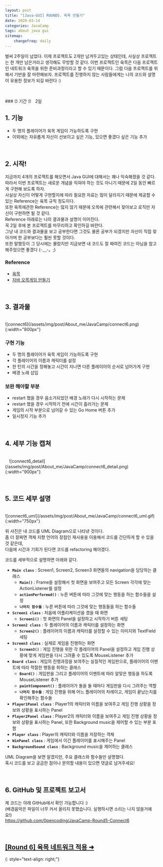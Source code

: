 ```yaml
---
layout: post
title: "[Java-GUI] ROUND5. 육목 만들기"
date: 2020-03-14
categories: JavaCamp
tags: about java gui
sitemap:
    changefreq: daily
---
```


벌써 2주일이 넘었다. 이제 프로젝트도 2개만 남겨두고있는 상태인데, 사실상 프로젝트는 한 개만 남은거라고 생각해도 무방할 것 같다. 이번 프로젝트인 육목은 다음 프로젝트인 네트워크 육목을 위한 준비과정이라고 할 수 있기 때문이다. 그럼 다음 프로젝트를 위해서 기반을 잘 마련해보자. 프로젝트를 진행하지 않는 사람들에게는 나의 코드와 설명이 유용한 정보가 되길 바란다 :)  
<br/>

<br/>
### ⏰ 기간 ⏰ㅤ2일
<br/>

## 1. 기능
* 두 명의 플레이어가 육목 게임이 가능하도록 구현
* 이외에는 자유롭게 자신이 선보이고 싶은 기능, 있으면 좋겠다 싶은 기능 추가
<br/><br/><br/>

## 2. 시작!
지금까지 4개의 프로젝트를 해오면서 Java GUI에 대해서는 꽤나 익숙해졌을 것 같다.  
따라서 이번 프로젝트는 새로운 개념을 익혀야 하는 것도 아니기 때문에 2일 동안 빠르게 구현해 보도록 하자.   
사실상 자신이 어떻게 구현할지에 따라 필요한 자료는 많이 달라지기 때문에 제공할 수 있는 Reference는 육목 규칙 정도이다.  
또한 육목에관한 Reference는 많지 않기 때문에 오목에 관련해서 찾아보고 로직만 자신이 구현하면 될 것 같다.  
Reference 아래로는 나의 결과물과 설명이 이어진다.  
꼭 2일 후에 본 프로젝트를 마무리하고 확인하길 바란다.  
그냥 내 코드와 결과물을 보고 공부한다면 그것도 물론 공부가 되겠지만 자신이 직접 찾아가며 한 공부보다는 훨씬 못할 것이다.  
또한 말했듯이 그 당시에는 몰랐지만 지금보면 내 코드도 잘 짜여진 코드는 아님을 참고해주었으면 좋겠다 (-﹏-。;)  

### Reference
- [육목](https://namu.wiki/w/%EC%9C%A1%EB%AA%A9)
- [자바 오목게임 만들기](https://message0412.tistory.com/entry/%EC%9E%90%EB%B0%94-%EC%98%A4%EB%AA%A9%EA%B2%8C%EC%9E%84-%EB%A7%8C%EB%93%A4%EA%B8%B0)
<br/><br/><br/>

## 3. 결과물
<br/>
![connect6](/assets/img/post/About_me/JavaCamp/connect6.png){:width="800px"}  

### 구현 기능
- 두 명의 플레이어가 육목 게임이 가능하도록 구현
- 각 플레이어의 이름과 캐릭터를 설정
- 한 턴의 시간을 정해놓고 시간이 지나면 다른 플레이어의 순서로 넘어가게 구현
- 배경 노래 삽입

### 보완 해야할 부분
- restart 했을 경우 음소거되었던 배경 노래가 다시 시작하는 문제
- restart 했을 경우 시작하기 전에 시간이 흘러가는 문제
- 게임의 시작 부분으로 넘어갈 수 있는 Go Home 버튼 추가
- 일시정지 기능 추가
<br/><br/><br/>

## 4. 세부 기능 캡쳐
<br/>
ㅤ![connect6_detail](/assets/img/post/About_me/JavaCamp/connect6_detail.png){:width="900px"}
<br/><br/><br/>

## 5. 코드 세부 설명
<br/>
![connect6_uml](/assets/img/post/About_me/JavaCamp/connect6_uml.gif){:width="750px"}  

위 사진은 내 코드를 UML Diagram으로 나타낸 것이다.  
좀 더 잘짜면 객체 지향 언어의 장점인 재사용을 이용해서 코드를 간단하게 할 수 있을 것 같은데,  
다음에 시간과 기회가 된다면 코드를 refactoring 해야겠다.

코드를 세부적으로 설명하면 아래와 같다.
- **`Main class`** : Screen1, Screen2, Screen3 화면들의 navigation을 담당하는 클래스
    - **`Main()`** : Frame을 설정해서 첫 화면을 보여주고 모든 Screen 각각에 맞는 ActionListener를 설정
    - **`actionPerformed()`** : 누른 버튼에 따라 그것에 맞는 행동을 하는 함수들을 설정
    - **`나머지 함수들`** : 누른 버튼에 따라 그것에 맞는 행동들을 하는 함수들
- **`Screen1 class`** : 처음에 어플리케이션을 켰을 때 화면
    - **`Screen1()`** : 첫 화면의 Panel을 설정하고 시작하기 버튼 세팅
- **`Screen2 class`** : 두 플레이어의 이름과 캐릭터를 설정하는 화면
    - **`Screen2()`** : 플레이어의 이름과 캐릭터를 설정할 수 있는 이미지와 TextField 세팅
- **`Screen3 class`** : 실제로 게임을 진행하는 화면
    - **`Screen3()`** : 게임 진행을 위한 각 플레이어의 Panel을 설정하고 게임 진행 상황에 맞게 게임판을 다시 그려줄 수 있도록 MouseListener 추가
- **`Board class`** : 게임의 진행과정을 보여주는 실질적인 게임판으로, 플레이어의 이벤트에 따라 적절한 행동을 취하는 클래스
    - **`Board()`** : 게임판을 그리고 플레이어의 이벤트에 따라 알맞은 행동을 하도록 MouseListener 추가
    - **`paintComponent()`** : 플레이어가 돌을 둘 때마다 게임판을 다시 그려주는 역할
    - **`나머지 함수들`** : 게임 진행을 위해 어느 플레이어의 차례이고, 게임이 끝났는지를 확인해주는 함수들
- **`Player1Panel class`** : Player1의 캐릭터와 이름을 보여주고 게임 진행 상황을 정보와 상황을 표시하는 Panel
- **`Player2Panel class`** : Player2의 캐릭터와 이름을 보여주고 게임 진행 상황을 정보와 상황을 표시하는 Panel, 또한 Background music을 제어할 수 있는 부분 포함
- **`Player class`** : Player의 캐릭터와 이름을 저장하는 객체
- **`WinPanel class`** : 게임에서 이긴 플레이어를 표시해주는 Panel
- **`BackgroundSound class`** : Background music을 제어하는 클래스

UML Diagram을 보면 알겠지만, 주요 클래스와 함수들만 설명했다.  
혹시 코드를 보고 궁금한 점이나 문의할 내용이 있으면 댓글로 남겨주세요!
<br/><br/><br/>

## 6. GitHub 및 프로젝트 보고서
제 코드는 아래 GitHub에서 확인 가능합니다 :)  
(배경음악은 파일이 너무 커서 올리지 못했습니다. 실행하시면 소리는 나지 않을거예요!)  
<https://github.com/0pencoding/JavaCamp-Round5-Connect6>
<br/><br/><br/>

## [[Round 6] 육목 네트워크 적용 ➜ ](https://0pencoding.github.io/about/java/gui/network/socketprogramming/2020/03/14/JavaCamp_Round6_%EB%84%A4%ED%8A%B8%EC%9B%8C%ED%81%AC%EC%9C%A1%EB%AA%A9.html)
{: style="text-align: right;"}
<br/>